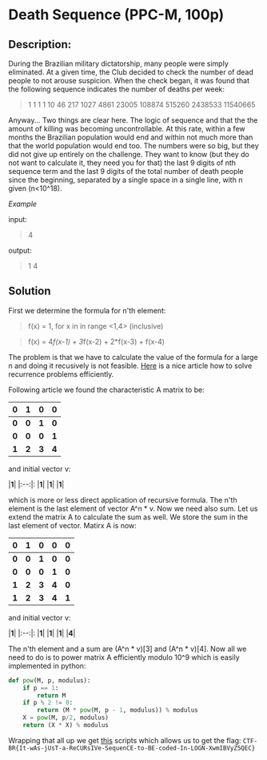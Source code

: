 # Death Sequence (PPC-M, 100p)

## Description:
During the Brazilian military dictatorship, many people were simply eliminated.
At a given time, the Club decided to check the number of dead people to not
arouse suspicion. When the check began, it was found that the following
sequence indicates the number of deaths per week:


> 1 1 1 1 10 46 217 1027 4861 23005 108874 515260 2438533 11540665


Anyway... Two things are clear here. The logic of sequence and that the the
amount of killing was becoming uncontrollable. At this rate, within a few
months the Brazilian population would end and within not much more than that
the world population would end too. The numbers were so big, but they did not
give up entirely on the challenge. They want to know (but they do not want to
calculate it, they need you for that) the last 9 digits of nth sequence
term and the last 9 digits of the total number of death people since the
beginning, separated by a single space in a single line, with n given
(n<10^18).


*Example*

input:

> 4


output:

> 1 4

## Solution

First we determine the formula for n'th element:

>f(x) = 1, for x in in range <1,4> (inclusive) 

>f(x) = 4*f(x-1) + 3*f(x-2) + 2*f(x-3) + f(x-4)

The problem is that we have to calculate the value of the formula for a large n
and doing it recusively is not feasible.
[Here](http://fusharblog.com/solving-linear-recurrence-for-programming-contest/)
is a nice article how to solve recurrence problems efficiently.

Following article we found the characteristic A matrix to be:

|**0**|**1**|**0**|**0**|
|:--:|:--:| :--:| :--:|
|**0**|**0**|**1**|**0**|
|**0**|**0**|**0**|**1**|
|**1**|**2**|**3**|**4**|

and initial vector v:

|**1**|
|:--:|:
|**1**|
|**1**|
|**1**|

which is more or less direct application of recursive formula. The n'th element
is the last element of vector A^n * v. Now we need also sum. Let us extend the
matrix A to calculate the sum as well. We store the sum in the last element of
vector. Matirx A is now:

|**0**|**1**|**0**|**0**|**0**|
|:--:|:--:| :--:| :--:|:--:|
|**0**|**0**|**1**|**0**|**0**|
|**0**|**0**|**0**|**1**|**0**|
|**1**|**2**|**3**|**4**|**0**|
|**1**|**2**|**3**|**4**|**1**|

and initial vector v:

|**1**|
|:--:|:
|**1**|
|**1**|
|**1**|
|**4**|

The n'th element and a sum are (A^n * v)[3] and (A^n * v)[4]. Now all we need to
do is to power matrix A efficiently modulo 10^9 which is easily implemented in
python:

```python
def pow(M, p, modulus):
    if p == 1:
        return M
    if p % 2 != 0:
        return (M * pow(M, p - 1, modulus)) % modulus
    X = pow(M, p/2, modulus)
    return (X * X) % modulus 
```

Wrapping that all up we get [this](solve.py) scripts which allows us to get the 
flag: `CTF-BR{It-wAs-jUsT-a-ReCURsIVe-SequenCE-to-BE-coded-In-LOGN-XwmIBVyZ5QEC}`
